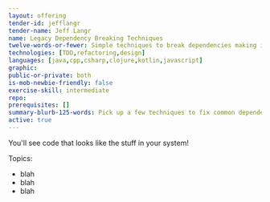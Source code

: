 ```yaml
---
layout: offering
tender-id: jefflangr
tender-name: Jeff Langr
name: Legacy Dependency Breaking Techniques
twelve-words-or-fewer: Simple techniques to break dependencies making it hard to test
technologies: [TDD,refactoring,design]
languages: [java,cpp,csharp,clojure,kotlin,javascript]
graphic:
public-or-private: both
is-mob-newbie-friendly: false
exercise-skill: intermediate
repo: 
prerequisites: []
summary-blurb-125-words: Pick up a few techniques to fix common dependency challenges in your code, things that make it seem impossible to write unit tests.
active: true
---
```

You'll see code that looks like the stuff in your system!

Topics:
* blah
* blah
* blah
